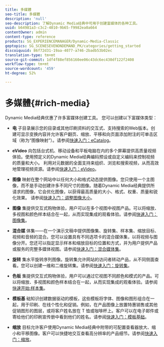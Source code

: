 ```yaml
---
title: 多媒體
seo-title: 多媒體
description: 'null'
seo-description: 了解Dynamic Media经典中可用于创建富媒体的各种工具。
uuid: b64981a3-c3c2-4010-9b65-f9982ea0a664
contentOwner: admin
content-type: reference
products: SG_EXPERIENCEMANAGER/Dynamic-Media-Classic
geptopics: SG_SCENESEVENONDEMAND_PK/categories/getting_started
discoiquuid: 86f72d31-19aa-4077-a746-2badb53b02ec
translation-type: tm+mt
source-git-commit: 1df4f88ef856160ee06c43dc6ec430df122f2408
workflow-type: tm+mt
source-wordcount: '459'
ht-degree: 52%

---
```



# 多媒體{#rich-media}

Dynamic Media经典优惠了许多富媒体创建工具。 您可以创建以下富媒体类型：

* **电**
子目录展示您的目录或其他印刷资料的交互式、支持搜索的Web版本。创建可显示变换内容并允许客户翻页、缩放、平移和向页面添加附注的可单击区域（称为“图像映射”）。请参阅[快速入门：eCatalog](/help/quick-start-ecatalog.md)。

* **eVideo**
向包括台式机、移动设备和平板电脑在内的多个屏幕提供高质量视频体验。使用预定义的Dynamic Media经典编码预设或自定义编码来控制视频的质量和大小。 利用对元数据的全面支持来组织、浏览和搜索视频，从而高效地管理视频资源。请参阅[快速入门：eVideo](/help/quick-start-video.md)。

* **图像**
映射在整个网站中以任何大小和格式动态提供图像。您只使用一个主图像，而不是手动创建许多不同尺寸的图像。随着Dynamic Media经典提供所请求的图像，它会优化图像，以获得最高质量的大小、格式、权重、质量和锐化效果。 请参阅[快速入门：调整图像大小](/help/quick-start-image-sizing.md)。

* **图像**
集提供交互式购物体验，用户可以在多个视图中视图产品。可以将缩放、多视图和颜色样本结合在一起，从而实现集成的观看体验。请参阅[快速入门：图像集](/help/quick-start-image-sets.md)。

* **混合媒**
体集——在一个演示文稿中提供图像集、旋转集、样本集、缩放目标、视频和音频的混合。您可以设置具有不同选项卡的混合媒体集，以将视频与图像分开。您还可以指定显示样本和缩放目标的位置和方式，并为用户提供产品或服务的完整多媒体视图。请参阅[快速入门：混合媒体集](/help/quick-start-mixed-media-sets.md)。

* **旋转**
集水平旋转序列图像。旋转集允许网站的访问者转动产品，从不同侧面查看。您可以创建一维和二维旋转集。请参阅[快速入门：旋转集](/help/quick-start-spin-sets.md)。

* **色板**
集提供交互式购物体验，用户可以通过它视图不同颜色和模式的产品。可以将缩放、多视图和颜色样本结合在一起，从而实现集成的观看体验。请参阅[快速开始:样本集](/help/quick-start-swatch-sets.md)。

* **模板基**
础知识创建数据驱动的模板，这些模板将字体、图像和图形组合在一起，用于印刷、在线个性化和促销。例如，在产品图像上放置特惠销售或其他促销图形的图层，或将客户姓名放在 T 恤或咖啡杯上。客户可以在电子邮件或寄给他们的印刷宣传册中看到他们的姓名。请参阅[快速入门：模板基础](/help/quick-start-template-basics.md)。

* **缩放**
目标允许客户使用Dynamic Media经典中附带的可配置查看器放大、缩小和平移图像。客户可以快捷地交互查看高分辨率的产品细节。请参阅[快速入门：缩放](/help/quick-start-zoom.md)。
